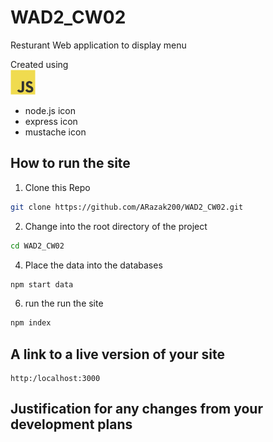 # WAD2_CW02

Resturant Web application to display menu  

Created using   
<a href="https://developer.mozilla.org/en-US/docs/Web/JavaScript" target="_blank"><img src="https://raw.githubusercontent.com/devicons/devicon/master/icons/javascript/javascript-original.svg" alt="javascript" width="40" height="40"></a> 
- node.js icon
- express icon
- mustache icon

  
## How to run the site

1. Clone this Repo
 ```bash
 git clone https://github.com/ARazak200/WAD2_CW02.git
 ```

2. Change into the root directory of the project 
```bash
cd WAD2_CW02
```

4. Place the data into the databases

```bash
npm start data 
```
6. run the run the site
  ```bash
  npm index
  ```
## A link to a live version of your site
 ```
 http:/localhost:3000
  ```
  
## Justification for any changes from your development plans

